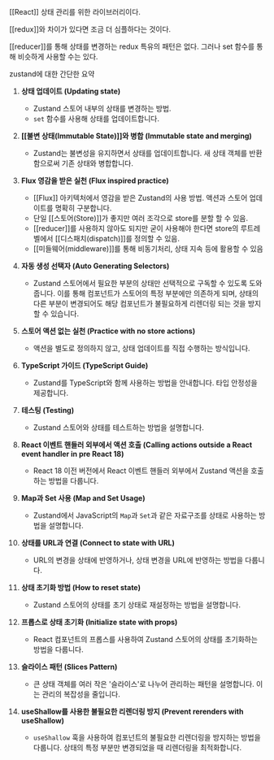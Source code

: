 [[React]] 상태 관리를 위한 라이브러리이다.

[[redux]]와 차이가 있다면 조금 더 심플하다는 것이다.

[[reducer]]를 통해 상태를 변경하는 redux 특유의 패턴은 없다.
그러나 set 함수를 통해 비슷하게 사용할 수는 있다.


zustand에 대한 간단한 요약
1. **상태 업데이트 (Updating state)**
    - Zustand 스토어 내부의 상태를 변경하는 방법.
    - `set` 함수를 사용해 상태를 업데이트합니다.
2. **[[불변 상태(Immutable State)]]와 병합 (Immutable state and merging)**
    - Zustand는 불변성을 유지하면서 상태를 업데이트합니다. 새 상태 객체를 반환함으로써 기존 상태와 병합합니다.
3. **Flux 영감을 받은 실천 (Flux inspired practice)**
    - [[Flux]] 아키텍처에서 영감을 받은 Zustand의 사용 방법. 액션과 스토어 업데이트를 명확히 구분합니다.
    - 단일 [[스토어(Store)]]가 좋지만 여러 조각으로 store를 분할 할 수 있음.
    - [[reducer]]를 사용하지 않아도 되지만 굳이 사용해야 한다면 store의 루트레벨에서 [[디스패치(dispatch)]]를 정의할 수 있음.
    - [[미들웨어(middleware)]]를 통해 비동기처리, 상태 지속 등에 활용할 수 있음
4. **자동 생성 선택자 (Auto Generating Selectors)**
    - Zustand 스토어에서 필요한 부분의 상태만 선택적으로 구독할 수 있도록 도와줍니다. 이를 통해 컴포넌트가 스토어의 특정 부분에만 의존하게 되며, 상태의 다른 부분이 변경되어도 해당 컴포넌트가 불필요하게 리렌더링 되는 것을 방지할 수 있습니다.
1. **스토어 액션 없는 실천 (Practice with no store actions)**
    
    - 액션을 별도로 정의하지 않고, 상태 업데이트를 직접 수행하는 방식입니다.
6. **TypeScript 가이드 (TypeScript Guide)**
    
    - Zustand를 TypeScript와 함께 사용하는 방법을 안내합니다. 타입 안정성을 제공합니다.
7. **테스팅 (Testing)**
    
    - Zustand 스토어와 상태를 테스트하는 방법을 설명합니다.
8. **React 이벤트 핸들러 외부에서 액션 호출 (Calling actions outside a React event handler in pre React 18)**
    
    - React 18 이전 버전에서 React 이벤트 핸들러 외부에서 Zustand 액션을 호출하는 방법을 다룹니다.
9. **Map과 Set 사용 (Map and Set Usage)**
    
    - Zustand에서 JavaScript의 `Map`과 `Set`과 같은 자료구조를 상태로 사용하는 방법을 설명합니다.
10. **상태를 URL과 연결 (Connect to state with URL)**
    
    - URL의 변경을 상태에 반영하거나, 상태 변경을 URL에 반영하는 방법을 다룹니다.
11. **상태 초기화 방법 (How to reset state)**
    
    - Zustand 스토어의 상태를 초기 상태로 재설정하는 방법을 설명합니다.
12. **프롭스로 상태 초기화 (Initialize state with props)**
    
    - React 컴포넌트의 프롭스를 사용하여 Zustand 스토어의 상태를 초기화하는 방법을 다룹니다.
13. **슬라이스 패턴 (Slices Pattern)**
    
    - 큰 상태 객체를 여러 작은 '슬라이스'로 나누어 관리하는 패턴을 설명합니다. 이는 관리의 복잡성을 줄입니다.
14. **useShallow를 사용한 불필요한 리렌더링 방지 (Prevent rerenders with useShallow)**
    
    - `useShallow` 훅을 사용하여 컴포넌트의 불필요한 리렌더링을 방지하는 방법을 다룹니다. 상태의 특정 부분만 변경되었을 때 리렌더링을 최적화합니다.